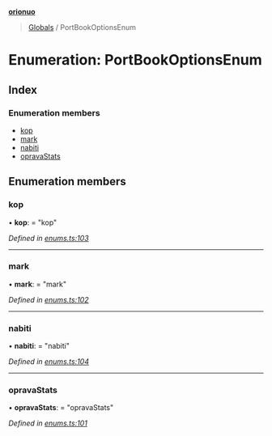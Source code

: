 **[orionuo](../README.md)**

> [Globals](../globals.md) / PortBookOptionsEnum

# Enumeration: PortBookOptionsEnum

## Index

### Enumeration members

* [kop](portbookoptionsenum.md#kop)
* [mark](portbookoptionsenum.md#mark)
* [nabiti](portbookoptionsenum.md#nabiti)
* [opravaStats](portbookoptionsenum.md#opravastats)

## Enumeration members

### kop

•  **kop**:  = "kop"

*Defined in [enums.ts:103](https://github.com/msviha/orionuo/blob/5713165/src/enums.ts#L103)*

___

### mark

•  **mark**:  = "mark"

*Defined in [enums.ts:102](https://github.com/msviha/orionuo/blob/5713165/src/enums.ts#L102)*

___

### nabiti

•  **nabiti**:  = "nabiti"

*Defined in [enums.ts:104](https://github.com/msviha/orionuo/blob/5713165/src/enums.ts#L104)*

___

### opravaStats

•  **opravaStats**:  = "opravaStats"

*Defined in [enums.ts:101](https://github.com/msviha/orionuo/blob/5713165/src/enums.ts#L101)*

